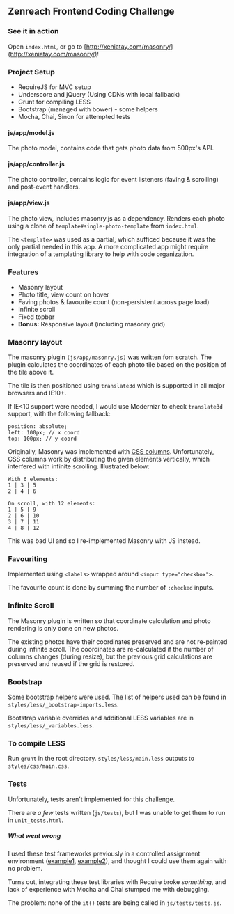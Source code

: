 ## Zenreach Frontend Coding Challenge

### See it in action

Open `index.html`, or go to [http://xeniatay.com/masonry/](http://xeniatay.com/masonry/)!

### Project Setup

- RequireJS for MVC setup
- Underscore and jQuery (Using CDNs with local fallback)
- Grunt for compiling LESS
- Bootstrap (managed with bower) - some helpers 
- Mocha, Chai, Sinon for attempted tests

#### js/app/model.js

The photo model, contains code that gets photo data from 500px's API.

#### js/app/controller.js

The photo controller, contains logic for event listeners (faving & scrolling) and post-event handlers. 

#### js/app/view.js

The photo view, includes masonry.js as a dependency. Renders each photo using a clone of `template#single-photo-template` from `index.html`.

The `<template>` was used as a partial, which sufficed because it was the only partial needed in this app. A more complicated app might require integration of a templating library to help with code organization.

### Features

- Masonry layout 
- Photo title, view count on hover
- Faving photos & favourite count (non-persistent across page load)
- Infinite scroll
- Fixed topbar
- **Bonus:** Responsive layout (including masonry grid)

### Masonry layout

The masonry plugin `(js/app/masonry.js)` was written fom scratch. The plugin calculates the coordinates of each photo tile based on the position of the tile above it. 

The tile is then positioned using `translate3d` which is supported in all major browsers and IE10+. 

If IE<10 support were needed, I would use Modernizr to check `translate3d` support, with the following fallback:

    position: absolute;
    left: 100px; // x coord
    top: 100px; // y coord

Originally, Masonry was implemented with [CSS columns](https://css-tricks.com/masonry-css/). 
Unfortunately, CSS columns work by distributing the given elements vertically, which interfered with infinite scrolling. Illustrated below: 


    With 6 elements:
    1 | 3 | 5
    2 | 4 | 6

    On scroll, with 12 elements:
    1 | 5 | 9
    2 | 6 | 10 
    3 | 7 | 11
    4 | 8 | 12

This was bad UI and so I re-implemented Masonry with JS instead.

### Favouriting 

Implemented using `<labels>` wrapped around `<input type="checkbox">`.

The favourite count is done by summing the number of `:checked` inputs.

### Infinite Scroll

The Masonry plugin is written so that coordinate calculation and photo rendering is only done on new photos. 

The existing photos have their coordinates preserved and are not re-painted during infinite scroll. The coordinates are re-calculated if the number of columns changes (during resize), but the previous grid calculations are preserved and reused if the grid is restored. 

### Bootstrap

Some bootstrap helpers were used. The list of helpers used can be found in `styles/less/_bootstrap-imports.less`.

Bootstrap variable overrides and additional LESS variables are in `styles/less/_variables.less`.

### To compile LESS

Run `grunt` in the root directory. `styles/less/main.less` outputs to `styles/css/main.css`.

### Tests

Unfortunately, tests aren't implemented for this challenge. 

There are *a few* tests written (`js/tests`), but I was unable to get them to run in `unit_tests.html`.

##### What went wrong

I used these test frameworks previously in a controlled assignment environment ([example1](https://github.com/xeniatay/cs349/blob/master/a2/js/unit_tests/provided_unit_tests.js), [example2](https://github.com/xeniatay/cs349/blob/master/a1/js/unit_tests/provided_unit_tests.js)), and thought I could use them again with no problem.

Turns out, integrating these test libraries with Require broke *something*, and lack of experience with Mocha and Chai stumped me with debugging. 

The problem: none of the `it()` tests are being called in `js/tests/tests.js`. 
